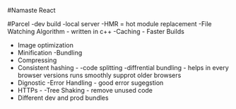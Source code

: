 #Namaste React 

#Parcel 
-dev build
-local server 
-HMR = hot module replacement 
-File Watching Algorithm - written in c++
-Caching - Faster Builds 
- Image optimization 
- Minification 
-Bundling 
- Compressing
- Consistent hashing - 
-code splitting
-diffrential bundling - helps in every  browser versions runs smoothly supprot older browsers 
- Dignostic 
-Error Handling - good error sugegstion 
- HTTPs - 
-Tree Shaking  - remove unused code 
- Different dev and prod bundles 